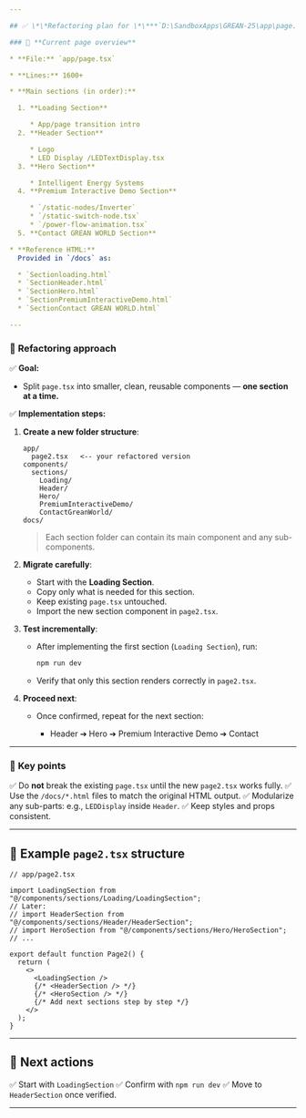 ```yaml
---

## ✅ \*\*Refactoring plan for \*\***`D:\SandboxApps\GREAN-25\app\page.tsx`**

### 🔹 **Current page overview**

* **File:** `app/page.tsx`

* **Lines:** 1600+

* **Main sections (in order):**

  1. **Loading Section**

     * App/page transition intro
  2. **Header Section**

     * Logo
     * LED Display /LEDTextDisplay.tsx
  3. **Hero Section**

     * Intelligent Energy Systems
  4. **Premium Interactive Demo Section**

     * `/static-nodes/Inverter`
     * `/static-switch-node.tsx`
     * `/power-flow-animation.tsx`
  5. **Contact GREAN WORLD Section**

* **Reference HTML:**
  Provided in `/docs` as:

  * `Sectionloading.html`
  * `SectionHeader.html`
  * `SectionHero.html`
  * `SectionPremiumInteractiveDemo.html`
  * `SectionContact GREAN WORLD.html`

---
```


### 🔹 **Refactoring approach**

✅ **Goal:**

* Split `page.tsx` into smaller, clean, reusable components — **one section at a time.**

✅ **Implementation steps:**

1. **Create a new folder structure**:

   ```
   app/
     page2.tsx   <-- your refactored version
   components/
     sections/
       Loading/
       Header/
       Hero/
       PremiumInteractiveDemo/
       ContactGreanWorld/
   docs/
   ```

   > Each section folder can contain its main component and any sub-components.

2. **Migrate carefully**:

   * Start with the **Loading Section**.
   * Copy only what is needed for this section.
   * Keep existing `page.tsx` untouched.
   * Import the new section component in `page2.tsx`.

3. **Test incrementally**:

   * After implementing the first section (`Loading Section`), run:

     ```bash
     npm run dev
     ```
   * Verify that only this section renders correctly in `page2.tsx`.

4. **Proceed next**:

   * Once confirmed, repeat for the next section:

     * Header ➔ Hero ➔ Premium Interactive Demo ➔ Contact

---

### 🔹 **Key points**

✅ Do **not** break the existing `page.tsx` until the new `page2.tsx` works fully.
✅ Use the `/docs/*.html` files to match the original HTML output.
✅ Modularize any sub-parts: e.g., `LEDDisplay` inside `Header`.
✅ Keep styles and props consistent.

---

## 🔑 **Example ********************`page2.tsx`******************** structure**

```tsx
// app/page2.tsx

import LoadingSection from "@/components/sections/Loading/LoadingSection";
// Later:
// import HeaderSection from "@/components/sections/Header/HeaderSection";
// import HeroSection from "@/components/sections/Hero/HeroSection";
// ...

export default function Page2() {
  return (
    <>
      <LoadingSection />
      {/* <HeaderSection /> */}
      {/* <HeroSection /> */}
      {/* Add next sections step by step */}
    </>
  );
}
```

---

## 🚀 **Next actions**

✅ Start with `LoadingSection`
✅ Confirm with `npm run dev`
✅ Move to `HeaderSection` once verified.

---
